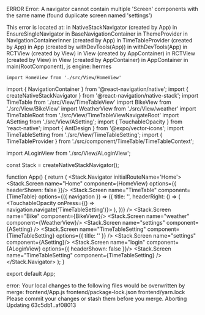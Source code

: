  ERROR  Error: A navigator cannot contain multiple 'Screen' components with the same name (found duplicate screen named 'settings')

This error is located at:
    in NativeStackNavigator (created by App)
    in EnsureSingleNavigator
    in BaseNavigationContainer
    in ThemeProvider
    in NavigationContainerInner (created by App)
    in TimeTableProvider (created by App)
    in App (created by withDevTools(App))
    in withDevTools(App)
    in RCTView (created by View)
    in View (created by AppContainer)
    in RCTView (created by View)
    in View (created by AppContainer)
    in AppContainer
    in main(RootComponent), js engine: hermes



    import HomeView from './src/View/HomeView'
import { NavigationContainer } from '@react-navigation/native';
import { createNativeStackNavigator } from '@react-navigation/native-stack';
import TimeTable from './src/View/TimeTableView'
import BikeView from './src/View/BikeView'
import WeatherView from './src/View/weather'
import TimeTableRoot from './src/View/TimeTableViewNavigateRoot'
import ASetting from './src/View/ASetting';
import { TouchableOpacity } from 'react-native';
import { AntDesign } from '@expo/vector-icons';
import TimeTableSetting from './src/View/TimeTableSetting';
import { TimeTableProvider } from './src/component/TimeTable/TimeTableContext'; 

import ALoginView from './src/View/ALoginView';

const Stack = createNativeStackNavigator();

function App() {
  return (
    <TimeTableProvider>
      <NavigationContainer>
        <Stack.Navigator initialRouteName='Home'>
          <Stack.Screen name="Home" component={HomeView} options={{ headerShown: false }}/>
          <Stack.Screen name="TimeTable" component={TimeTable} 
            options={({ navigation }) => ({ 
              title: '',
              headerRight: () => (
                <TouchableOpacity onPress={() => navigation.navigate('TimeTableSetting')}>
                  <AntDesign name="ellipsis1" size={24} color="black" />
                </TouchableOpacity>
              ),
            })} />
          <Stack.Screen name="Bike" component={BikeView}/>
          <Stack.Screen name="weather" component={WeatherView}/>
          <Stack.Screen name="settings" component={ASetting} />
          <Stack.Screen name="TimeTableSetting" component={TimeTableSetting} options={{ title: '' }} />
          <Stack.Screen name="settings" component={ASetting}/>
          <Stack.Screen name="login" component={ALoginView} options={{ headerShown: false }}/>
          <Stack.Screen name="TimeTableSetting" component={TimeTableSetting} />
        </Stack.Navigator>
      </NavigationContainer>
    </TimeTableProvider>
  );
}


export default App;


error: Your local changes to the following files would be overwritten by merge:
        frontend/App.js
        frontend/package-lock.json
        frontend/yarn.lock
Please commit your changes or stash them before you merge.
Aborting
Updating 63c5db1..af08013
    

